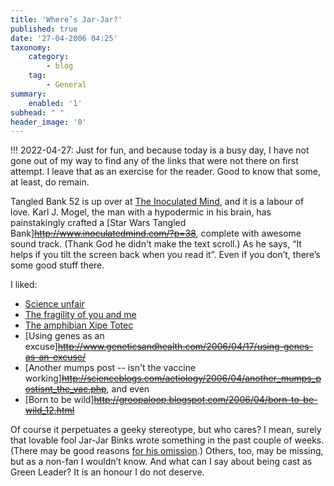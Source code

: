 ```yaml
---
title: 'Where’s Jar-Jar?'
published: true
date: '27-04-2006 04:25'
taxonomy:
    category:
        - blog
    tag:
        - General
summary:
    enabled: '1'
subhead: " "
header_image: '0'
---
```


!!! 2022-04-27: Just for fun, and because today is a busy day, I have not gone out of my way to find any of the links that were not there on first attempt. I leave that as an exercise for the reader. Good to know that some, at least, do remain.

Tangled Bank 52 is up over at [The Inoculated Mind](https://www.inoculatedmind.com/), and it is a labour of love. Karl J. Mogel, the man with a hypodermic in his brain, has painstakingly crafted a [Star Wars Tangled Bank]~~http://www.inoculatedmind.com/?p=38~~, complete with awesome sound track. (Thank God he didn't make the text scroll.) As he says, “It helps if you tilt the screen back when you read it”. Even if you don’t, there’s some good stuff there.

I liked:

  * [Science unfair](https://granades.com/2006/04/12/science-unfair/) 
  * [The fragility of you and me](http://wanderingvisitor.blogspot.com/2006/04/fragility-of-you-and-me.html)
  * [The amphibian Xipe Totec](https://microecos.wordpress.com/2006/04/14/the-amphibian-xipe-totec/)
  * [Using genes as an excuse]~~http://www.geneticsandhealth.com/2006/04/17/using-genes-as-an-excuse/~~
  * [Another mumps post -- isn't the vaccine working]~~http://scienceblogs.com/aetiology/2006/04/another_mumps_postisnt_the_vac.php~~, and even
  * [Born to be wild]~~http://groopaloop.blogspot.com/2006/04/born-to-be-wild_12.html~~

Of course it perpetuates a geeky stereotype, but who cares? I mean, surely that lovable fool Jar-Jar Binks wrote something in the past couple of weeks. (There may be good reasons [for his omission](https://www.landoverbaptist.org/news0899/toy.html).) Others, too, may be missing, but as a non-fan I wouldn’t know. And what can I say about being cast as Green Leader? It is an honour I do not deserve.
